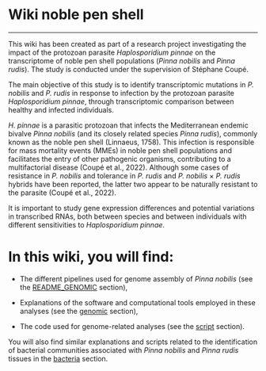 # Wiki noble pen shell
------------------------
This wiki has been created as part of a research project investigating the impact of the protozoan parasite *Haplosporidium pinnae* on the transcriptome of noble pen shell populations (*Pinna nobilis* and *Pinna rudis*). The study is conducted under the supervision of Stéphane Coupé.

The main objective of this study is to identify transcriptomic mutations in *P. nobilis* and *P. rudis* in response to infection by the protozoan parasite *Haplosporidium pinnae*, through transcriptomic comparison between healthy and infected individuals.

*H. pinnae* is a parasitic protozoan that infects the Mediterranean endemic bivalve *Pinna nobilis* (and its closely related species *Pinna rudis*), commonly known as the noble pen shell (Linnaeus, 1758). This infection is responsible for mass mortality events (MMEs) in noble pen shell populations and facilitates the entry of other pathogenic organisms, contributing to a multifactorial disease (Coupé et al., 2022).
Although some cases of resistance in *P. nobilis* and tolerance in *P. rudis* and *P. nobilis* × *P. rudis* hybrids have been reported, the latter two appear to be naturally resistant to the parasite (Coupé et al., 2022).

It is important to study gene expression differences and potential variations in transcribed RNAs, both between species and between individuals with different sensitivities to *Haplosporidium pinnae*.


# In this wiki, you will find:

* The different pipelines used for genome assembly of *Pinna nobilis* (see the [README_GENOMIC](genomics/README_GENOMIC.md) section),

* Explanations of the software and computational tools employed in these analyses (see the [genomic](genomics/) section),

* The code used for genome-related analyses (see the [script](genomics/Script_classification.md) section).

You will also find similar explanations and scripts related to the identification of bacterial communities associated with *Pinna nobilis* and *Pinna rudis* tissues in the [bacteria](Bacteria/) section.
